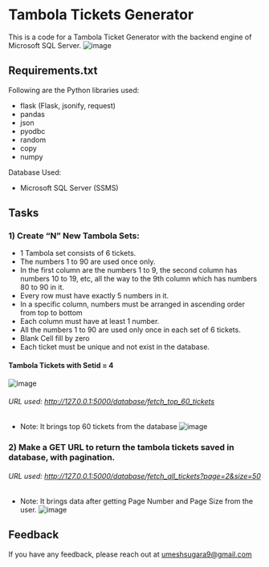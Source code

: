 
# Tambola Tickets Generator

This is a code for a Tambola Ticket Generator with the backend engine of Microsoft SQL Server.
![image](https://github.com/umesh-sugara/Generate-Tambola-Ticket/assets/73294581/4be1fe57-8636-4934-84f8-705c79d89861)



## Requirements.txt
Following are the Python libraries used:
  - flask (Flask, jsonify, request)
  - pandas
  - json
  - pyodbc
  - random
  - copy
  - numpy

Database Used:
  - Microsoft SQL Server (SSMS)

## Tasks

### 1) Create “N” New Tambola Sets:
- 1 Tambola set consists of 6 tickets.
-    The numbers 1 to 90 are used once only.
-    In the first column are the numbers 1 to 9, the second column has numbers 10 to 19, etc, all the way to the 9th column which has numbers 80 to 90 in it.
-   Every row must have exactly 5 numbers in it.
-   In a specific column, numbers must be arranged in ascending order from top to bottom
-   Each column must have at least 1 number.
-    All the numbers 1 to 90 are used only once in each set of 6 tickets.
-   Blank Cell fill by zero
-    Each ticket must be unique and not exist in the database.

#### Tambola Tickets with Setid = 4
![image](https://github.com/umesh-sugara/Generate-Tambola-Ticket/assets/73294581/360b8627-8d5f-4160-86de-b5b092b91d71)


###### URL used: http://127.0.0.1:5000/database/fetch_top_60_tickets
- Note: It brings top 60 tickets from the database
![image](https://github.com/umesh-sugara/Generate-Tambola-Ticket/assets/73294581/35218e39-a0e7-4efd-81fc-f8550d1bd40b)


### 2) Make a GET URL to return the tambola tickets saved in database, with pagination.

###### URL used: http://127.0.0.1:5000/database/fetch_all_tickets?page=2&size=50
- Note: It brings data after getting Page Number and Page Size from the user.
![image](https://github.com/umesh-sugara/Generate-Tambola-Ticket/assets/73294581/ebba2c59-9e3d-4210-a853-a711f507a542)


## Feedback
If you have any feedback, please reach out at umeshsugara9@gmail.com



